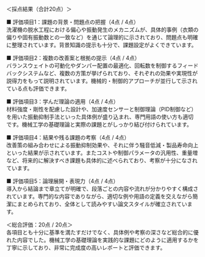 ＜採点結果（合計20点）＞

■ 評価項目1：課題の背景・問題点の把握（4点 / 4点）  
洗濯機の脱水工程における偏心や振動発生のメカニズムが、具体的事例（衣類の偏りや固有振動数との一致など）を通じて論理的に示されており、問題点も明確に整理されています。背景知識の提示も十分で、課題設定がよくできています。

■ 評価項目2：複数の改善案と根拠の提示（4点 / 4点）  
バランスウェイトの可動化やダンパー配置の最適化、回転数を制御するフィードバックシステムなど、複数の方策が挙げられており、それぞれの効果や実現性が説得力をもって説明されています。機械的・制御的アプローチが並行して示されている点も評価できます。

■ 評価項目3：学んだ理論の適用（4点 / 4点）  
材料強度・剛性を配慮した設計や、加速度センサーと制御理論（PID制御など）を用いた振動抑制手法といった具体例が盛り込まれ、専門用語の使い方も適切です。機械工学の基礎理論と実際の課題とがしっかり結び付けられています。

■ 評価項目4：結果や残る課題の考察（4点 / 4点）  
改善策の組み合わせによる振動抑制効果や、それに伴う騒音低減・製品寿命向上といった結果が示されています。またコストや制御パラメータの汎用性、重量増など、将来的に解決すべき課題も具体的に述べられており、考察が十分になされています。

■ 評価項目5：論理展開・表現力（4点 / 4点）  
導入から結論まで章立てが明確で、段落ごとの内容や流れが分かりやすく構成されています。専門的な内容でありながら、適切な例や用語の定義を交えながら簡潔にまとめられており、全体として読みやすい論文スタイルが確立されています。

＜総合評価：20点 / 20点＞  
各項目とも十分に基準を満たすだけでなく、具体例や考察の深さなど総合的に優れた内容でした。機械工学の基礎理論を実践的な課題にどのように適用するかを丁寧に示しており、非常に完成度の高いレポートと評価できます。